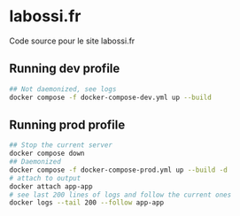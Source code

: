 # labossi.fr

Code source pour le site labossi.fr

## Running dev profile

```bash
## Not daemonized, see logs
docker compose -f docker-compose-dev.yml up --build 
```

## Running prod profile

```bash
## Stop the current server
docker compose down
## Daemonized
docker compose -f docker-compose-prod.yml up --build -d
# attach to output
docker attach app-app
# see last 200 lines of logs and follow the current ones
docker logs --tail 200 --follow app-app
```
